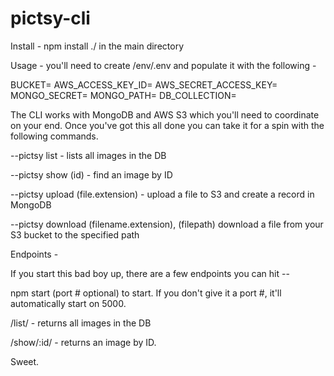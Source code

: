 # pictsy-cli

Install - npm install ./ in the main directory

Usage - you'll need to create /env/.env and populate it with the following -

BUCKET=
AWS_ACCESS_KEY_ID=
AWS_SECRET_ACCESS_KEY=
MONGO_SECRET=
MONGO_PATH=
DB_COLLECTION=

The CLI works with MongoDB and AWS S3 which you'll need to coordinate on your end. Once you've got this all done you can take it for a spin with the following commands.

--pictsy list - lists all images in the DB

--pictsy show (id) - find an image by ID

--pictsy upload (file.extension) - upload a file to S3 and create a record in MongoDB

--pictsy download (filename.extension), (filepath) download a file from your S3 bucket to the specified path

Endpoints - 

If you start this bad boy up, there are a few endpoints you can hit --

npm start (port # optional) to start. If you don't give it a port #, it'll automatically start on 5000.

/list/ - returns all images in the DB

/show/:id/ - returns an image by ID.

Sweet.
